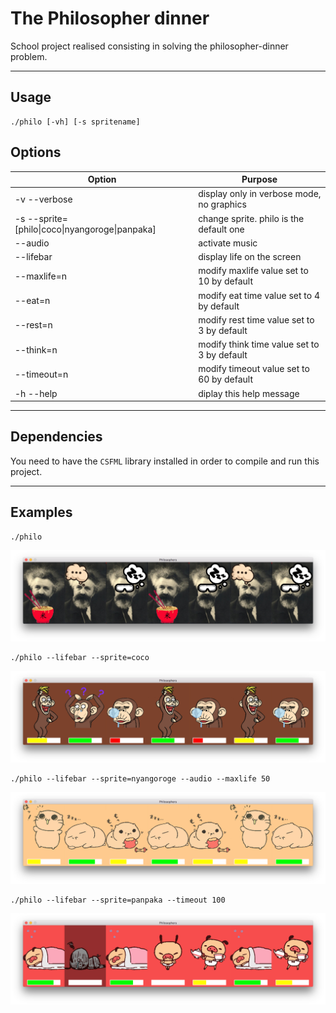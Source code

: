 The Philosopher dinner
===================


School project realised consisting in solving the philosopher-dinner problem.
 
----------

Usage
-------------
```
./philo [-vh] [-s spritename]
```

Options
-------------

Option                                         | Purpose
---------------------------------------------- | ---
-v --verbose                                   | display only in verbose mode, no graphics
-s --sprite=[philo\|coco\|nyangoroge\|panpaka] | change sprite. philo is the default one
--audio                                        | activate music
--lifebar                                      | display life on the screen
--maxlife=n                                    | modify maxlife value set to 10 by default
--eat=n                                        | modify eat time value set to 4 by default
--rest=n                                       | modify rest time value set to 3 by default
--think=n                                      | modify think time value set to 3 by default
--timeout=n                                    | modify timeout value set to 60 by default
-h --help                                      | diplay this help message


----------

Dependencies
-------
You need to have the `CSFML` library installed in order to compile and run this project.


----------

Examples
-------

```
./philo
```
![png](ressources/readme_images/philo.png)

```
./philo --lifebar --sprite=coco
```
![png](ressources/readme_images/coco.png)

```
./philo --lifebar --sprite=nyangoroge --audio --maxlife 50
```
![png](ressources/readme_images/nyangoroge.png)

```
./philo --lifebar --sprite=panpaka --timeout 100
```
![png](ressources/readme_images/panpaka.png)
